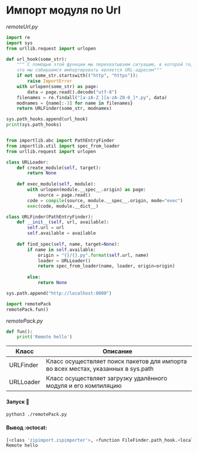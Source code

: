 # Импорт модуля по Url

_remoteUrl.py_
```python
import re
import sys
from urllib.request import urlopen

def url_hook(some_str):
    """ С помощью этой функции мы перехватываем ситуацию, в которой то,
    что мы собираемся импортировать является URL-адресом"""
    if not some_str.startswith(("http", "https")):
        raise ImportError
    with urlopen(some_str) as page:
        data = page.read().decode("utf-8")
    filenames = re.findall("[a-zA-Z_][a-zA-Z0-0_]*.py", data)
    modnames = {name[:-3] for name in filenames}
    return URLFinder(some_str, modnames)

sys.path_hooks.append(url_hook)
print(sys.path_hooks)


from importlib.abc import PathEntryFinder
from importlib.util import spec_from_loader
from urllib.request import urlopen

class URLLoader:
    def create_module(self, target):
        return None
    
    def exec_module(self, module):
        with urlopen(module.__spec__.origin) as page:
            source = page.read()
        code = compile(source, module.__spec__.origin, mode="exec")
        exec(code, module.__dict__)

class URLFinder(PathEntryFinder):
    def __init__(self, url, available):
        self.url = url
        self.available = available
        
    def find_spec(self, name, target=None):
        if name in self.available:
            origin = "{}/{}.py".format(self.url, name)
            loader = URLLoader()
            return spec_from_loader(name, loader, origin=origin)
        
        else:
            return None

sys.path.append("http://localhost:8000")

import remotePack
remotePack.fun() 
```

_remotePack.py_
```python
def fun():
	print('Remote hello')
```

Класс | Описание
------------ | -------------
URLFinder | Класс осуществляет поиск пакетов для импорта во всех местах, указанных в sys.path
URLLoader | Класс осуществляет загрузку удалённого модуля и его компиляцию

#### Запуск :rocket:
```bash
python3 ./remotePack.py
```
#### Вывод :octocat:
```bash
[<class 'zipimport.zipimporter'>, <function FileFinder.path_hook.<locals>.path_hook_for_FileFinder at 0x1057421e0>, <function url_hook at 0x105742268>]
Remote hello
```
